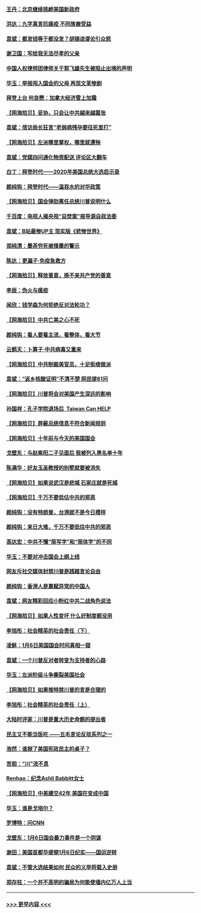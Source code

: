 #### [王丹：北京继续挑衅美国新政府](../pages/nsc993/n12722456.md?t=01310501) 
#### [洪达：九字真言抗瘟疫 不同族裔受益](../pages/nsc993/n12722448.md?t=01310501) 
#### [袁斌：都发钱等于都没发？胡锡进谬论引众怒](../pages/nsc993/n12722393.md?t=01310501) 
#### [谢卫国：写给我无法尽孝的父亲](../pages/nsc993/n12720325.md?t=01310501) 
#### [中国人权律师团律师关于郭飞雄先生被阻止出境的声明](../pages/nsc993/n12720203.md?t=01310501) 
#### [华玉：举报闯入国会的父母 再现文革惨剧](../pages/nsc993/n12719070.md?t=01310501) 
#### [拜登上台 何良懋：加拿大经济雪上加霜](../pages/nsc993/n12718943.md?t=01310501) 
#### [【网海拾贝】妥协，只会让中共越来越嚣张](../pages/nsc993/n12717392.md?t=01310501) 
#### [袁斌：信访局长狂言“老弱病残孕要往死里打”](../pages/nsc993/n12717343.md?t=01310501) 
#### [【网海拾贝】左派哪里掌权，哪里就遭殃](../pages/nsc993/n12715009.md?t=01310501) 
#### [袁斌：党媒四问通化物资配送 评论区大翻车](../pages/nsc993/n12714950.md?t=01310501) 
#### [白丁：拜登时代——2020年美国总统大选启示录](../pages/nsc993/n12714920.md?t=01310501) 
#### [颜纯钩：拜登时代——温吞水的对华政策](../pages/nsc993/n12713245.md?t=01310501) 
#### [【网海拾贝】国会弹劾离任总统川普说明什么](../pages/nsc993/n12712816.md?t=01310501) 
#### [千百度：电视人揭央视“自焚案”报导源自政法委](../pages/nsc993/n12709760.md?t=01310501) 
#### [袁斌：B站最惨UP主 现实版《悲惨世界》](../pages/nsc993/n12709686.md?t=01310501) 
#### [郑纯清：墨茶穷死被搽墨的警示](../pages/nsc993/n12709262.md?t=01310501) 
#### [陈达：更漏子·免疫急救方](../pages/nsc993/n12709244.md?t=01310501) 
#### [【网海拾贝】释放善意，换不来共产党的善意](../pages/nsc993/n12708361.md?t=01310501) 
#### [李辰：伪火与瘟疫](../pages/nsc993/n12707981.md?t=01310501) 
#### [闻欣：钱学森为何拒绝反对法轮功？](../pages/nsc993/n12707407.md?t=01310501) 
#### [【网海拾贝】中共亡美之心不死](../pages/nsc993/n12707621.md?t=01310501) 
#### [颜纯钩：看人要看主流，看整体，看大节](../pages/nsc993/n12707536.md?t=01310501) 
#### [云鹤天：卜算子‧中共病毒又重来](../pages/nsc993/n12707408.md?t=01310501) 
#### [【网海拾贝】中共制裁美官员，十足街痞做派](../pages/nsc993/n12705115.md?t=01310501) 
#### [袁斌：“返乡核酸证明”不清不楚 网民提81问](../pages/nsc993/n12704982.md?t=01310501) 
#### [【网海拾贝】川普将会对美国产生深远的影响](../pages/nsc993/n12703045.md?t=01310501) 
#### [孙国祥：孔子学院退场后  Taiwan Can HELP](../pages/nsc993/n12702430.md?t=01310501) 
#### [【网海拾贝】屏蔽总统信息不符合新闻规则](../pages/nsc993/n12699998.md?t=01310501) 
#### [【网海拾贝】十年前与今天的美国国会](../pages/nsc993/n12696993.md?t=01310501) 
#### [戈壁东：与赵紫阳二子见面后 我被列入黑名单十年](../pages/nsc993/n12696215.md?t=01310501) 
#### [陈满华：好友玉圣教授的别墅就要被消失](../pages/nsc993/n12695411.md?t=01310501) 
#### [【网海拾贝】如果说武汉是悲城 石家庄就是死城](../pages/nsc993/n12694589.md?t=01310501) 
#### [【网海拾贝】千万不要低估中共的邪恶](../pages/nsc993/n12692771.md?t=01310501) 
#### [颜纯钩：没有特朗普，台港就不是今日模样](../pages/nsc993/n12692678.md?t=01310501) 
#### [颜纯钩：来日大难，千万不要低估中共的邪恶](../pages/nsc993/n12692080.md?t=01310501) 
#### [高达宏：中共不懂“简写字”和“简体字”的不同](../pages/nsc993/n12692068.md?t=01310501) 
#### [华玉：不要对冲击国会上纲上线](../pages/nsc993/n12689948.md?t=01310501) 
#### [网友斥社交媒体封禁川普是践踏言论自由](../pages/nsc993/n12687482.md?t=01310501) 
#### [颜纯钩：香港人是禀赋异常的中国人](../pages/nsc993/n12685142.md?t=01310501) 
#### [袁斌：网友精彩回应小粉红中共二战角色说法](../pages/nsc993/n12684994.md?t=01310501) 
#### [【网海拾贝】如果人性变坏 什么好制度都没用](../pages/nsc993/n12683000.md?t=01310501) 
#### [李旭彤：社会精英的社会责任（下）](../pages/nsc993/n12680604.md?t=01310501) 
#### [凌稣：1月6日美国国会时间真相一窥](../pages/nsc993/n12682780.md?t=01310501) 
#### [袁斌：一个川普反对者转变为支持者的心路](../pages/nsc993/n12682700.md?t=01310501) 
#### [华玉：左派阶级斗争撕裂美国社会](../pages/nsc993/n12681226.md?t=01310501) 
#### [【网海拾贝】如果推特禁川普的言是合理的](../pages/nsc993/n12681232.md?t=01310501) 
#### [李旭彤：社会精英的社会责任（上）](../pages/nsc993/n12680501.md?t=01310501) 
#### [大陆时评家：川普是重大历史命题的提出者](../pages/nsc993/n12679904.md?t=01310501) 
#### [民主又不能当饭吃 ——五毛言论反驳系列之一](../pages/nsc993/n12679877.md?t=01310501) 
#### [浩然：谁掀了美国宪政民主的桌子？](../pages/nsc993/n12679850.md?t=01310501) 
#### [苦胆：“川”流不息](../pages/nsc993/n12678388.md?t=01310501) 
#### [Renhao：纪念Ashli Babbitt女士](../pages/nsc993/n12678359.md?t=01310501) 
#### [【网海拾贝】中美建交42年 美国在变成中国](../pages/nsc993/n12678324.md?t=01310501) 
#### [华玉：谁是戈培尔？](../pages/nsc993/n12677515.md?t=01310501) 
#### [罗博特：问CNN](../pages/nsc993/n12677172.md?t=01310501) 
#### [戈壁东：1月6日国会暴力事件是一个阴谋](../pages/nsc993/n12674639.md?t=01310501) 
#### [谢田：美国首都华盛顿1月6日纪实——国运逆转](../pages/nsc993/n12673190.md?t=01310501) 
#### [袁斌：不管大选结果如何 民众的义举将载入史册](../pages/nsc993/n12672787.md?t=01310501) 
#### [郑存柱：一个并不高明的骗局为何能使墙内亿万人上当](../pages/nsc993/n12671449.md?t=01310501) 

----
#### [ >>> 更早内容 <<< ](../indexes/nsc993-earlier.md)
